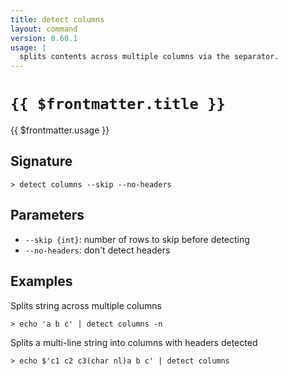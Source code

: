 ```yaml
---
title: detect columns
layout: command
version: 0.60.1
usage: |
  splits contents across multiple columns via the separator.
---
```


# `{{ $frontmatter.title }}`

<div style='white-space: pre-wrap;'>{{ $frontmatter.usage }}</div>

## Signature

`> detect columns --skip --no-headers`

## Parameters

- `--skip {int}`: number of rows to skip before detecting
- `--no-headers`: don't detect headers

## Examples

Splits string across multiple columns

```shell
> echo 'a b c' | detect columns -n
```

Splits a multi-line string into columns with headers detected

```shell
> echo $'c1 c2 c3(char nl)a b c' | detect columns
```

